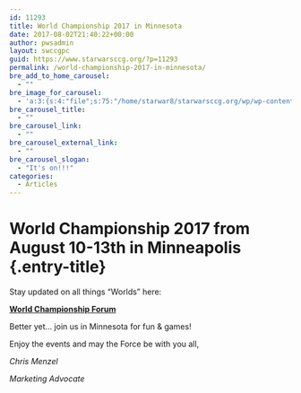 ```yaml
---
id: 11293
title: World Championship 2017 in Minnesota
date: 2017-08-02T21:40:22+00:00
author: pwsadmin
layout: swccgpc
guid: https://www.starwarsccg.org/?p=11293
permalink: /world-championship-2017-in-minnesota/
bre_add_to_home_carousel:
  - ""
bre_image_for_carousel:
  - 'a:3:{s:4:"file";s:75:"/home/starwar8/starwarsccg.org/wp/wp-content/uploads/Worlds-Banner-2017.jpg";s:3:"url";s:72:"https://www.starwarsccg.org/wp/wp-content/uploads/Worlds-Banner-2017.jpg";s:4:"type";s:10:"image/jpeg";}'
bre_carousel_title:
  - ""
bre_carousel_link:
  - ""
bre_carousel_external_link:
  - ""
bre_carousel_slogan:
  - "It's on!!!"
categories:
  - Articles
---
```

# World Championship 2017 from August 10-13th in Minneapolis {.entry-title}

<!-- .entry-header -->

<div class="entry-content clearfix">
  <p>
    Stay updated on all things &#8220;Worlds&#8221; here:
  </p>
  
  <p>
    <a href="http://www.starwarsccg.org/forums/viewforum.php?f=1009"><strong>World Championship Forum</strong></a>
  </p>
  
  <p>
    Better yet&#8230; join us in Minnesota for fun & games!
  </p>
  
  <p>
    Enjoy the events and may the Force be with you all,
  </p>
  
  <p>
    <em>Chris Menzel</em>
  </p>
  
  <p>
    <em>Marketing Advocate</em>
  </p>
</div>